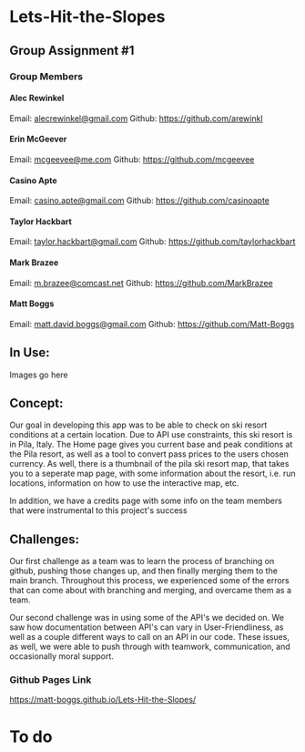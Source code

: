 # Lets-Hit-the-Slopes

## Group Assignment #1
### Group Members 
#### Alec Rewinkel
Email: alecrewinkel@gmail.com
Github: https://github.com/arewinkl
#### Erin McGeever
Email: mcgeevee@me.com
Github: https://github.com/mcgeevee
#### Casino Apte
Email: casino.apte@gmail.com
Github: https://github.com/casinoapte
#### Taylor Hackbart
Email: taylor.hackbart@gmail.com
Github: https://github.com/taylorhackbart
#### Mark Brazee
Email: m.brazee@comcast.net
Github: https://github.com/MarkBrazee
#### Matt Boggs
Email: matt.david.boggs@gmail.com
Github: https://github.com/Matt-Boggs


## In Use:

Images go here

## Concept:
Our goal in developing this app was to be able to check on ski resort conditions at a certain location. Due to API use constraints, this ski resort is in Pila, Italy. The Home page gives you current base and peak conditions at the Pila resort, as well as a tool to convert pass prices to the users chosen currency. As well, there is a thumbnail of the pila ski resort map, that takes you to a seperate map page, with some information about the resort, i.e. run locations, information on how to use the interactive map, etc.

In addition, we have a credits page with some info on the team members that were instrumental to this project's success

## Challenges:
Our first challenge as a team was to learn the process of branching on github, pushing those changes up, and then finally merging them to the main branch. Throughout this process, we experienced some of the errors that can come about with branching and merging, and overcame them as a team.

Our second challenge was in using some of the API's we decided on. We saw how documentation between API's can vary in User-Friendliness, as well as a couple different ways to call on an API in our code. These issues, as well, we were able to push through with teamwork, communication, and occasionally moral support.



### Github Pages Link
https://matt-boggs.github.io/Lets-Hit-the-Slopes/
# To do
